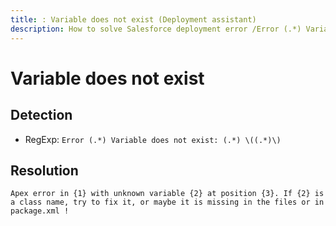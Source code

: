 ```yaml
---
title: : Variable does not exist (Deployment assistant)
description: How to solve Salesforce deployment error /Error (.*) Variable does not exist: (.*) \((.*)\)/gm
---
```

<!-- markdownlint-disable MD013 -->
# Variable does not exist

## Detection

- RegExp: `Error (.*) Variable does not exist: (.*) \((.*)\)`

## Resolution

```shell
Apex error in {1} with unknown variable {2} at position {3}. If {2} is a class name, try to fix it, or maybe it is missing in the files or in package.xml !
```
